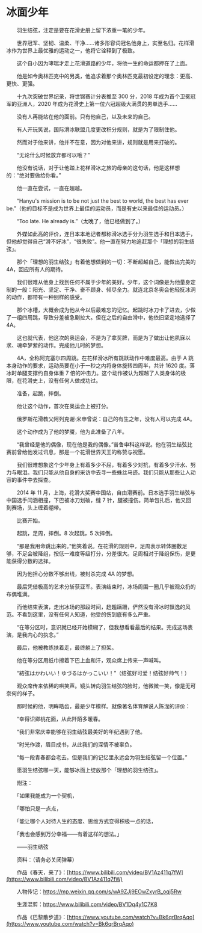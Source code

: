 # 冰面少年

　　羽生结弦，注定是要在花滑史册上留下浓重一笔的少年。

　　世界冠军、坚韧、温柔、干净……诸多形容词冠名他身上，实至名归。花样滑冰作为世界上最优雅的运动之一，他将它诠释到了极致。

　　这个自小因为哮喘才走上花滑道路的少年，将他一生的命运都押在了上面。

　　他是如今奥林匹克中的另类，他追求着那个奥林匹克最初设定的理念：更高、更快、更强。

　　十九次突破世界纪录，将世锦赛计分表推至 300 分，2018 年成为首个卫冕冠军的亚洲人，2020 年成为花滑史上第一位六冠超级大满贯的男单选手……

　　没有人再能站在他的面前。只有他自己，以及未来的自己。

　　有人开玩笑说，国际滑冰联盟几度更改积分规则，就是为了限制住他。

　　然而对于他来讲，他并不在意，因为对他来讲，规则就是用来打破的。

　　“无论什么时候放弃都可以哦？”

　　他没有说话，对于让他踏上花样滑冰之旅的母亲的这句话，他是这样想的：“绝对要做给你看。”

　　他一直在尝试，一直在超越。

　　“Hanyu's mission is to be not just the best to world, the best has ever be.”（他的目标不是成为世界上最佳的运动员，而是有史以来最佳的运动员。）

　　“Too late. He already is.”（太晚了，他已经做到了。）

　　外媒如此高的评价，连日本本地记者都称滑冰选手分为羽生选手和日本选手，但他却觉得自己“滑不好冰”，“很失败”。他一直在努力地追赶那个「理想的羽生结弦」。

　　那个「理想的羽生结弦」有着他想做到的一切：不断超越自己，能做出完美的 4A，回应所有人的期待。

　　我们很难从他身上找到任何不属于少年的美好。少年，这个词像是为他量身定制的一般：阳光、坚定、干净、奋不顾身、倾尽全力。就连北京冬奥会他轻抚冰洞的动作，都带有一种别样的感受。

　　那个冰槽，大概会成为他从今以后最难忘的记忆。起跳时冰刀卡了进去，少做了一组四周跳，导致分差被急剧拉大。但在之后的自由滑中，他依旧坚定地选择了 4A。

　　这也就代表，他这次的奥运会，不是为了拿奖牌，而是为了做出让他夙寐以求、魂牵梦萦的动作。完成他儿时的梦想。

　　4A，全称阿克塞尔四周跳。在花样滑冰所有跳跃动作中难度最高。由于 A 跳本身动作的要求，运动员要在小于一秒之内将身体旋转四周半，共计 1620 度。落冰时单腿支撑约自身体重 7 倍的冲击力。这个动作被认为超越了人类身体的极限，在花滑史上，没有任何人做成功过。

　　准备，起跳，摔倒。

　　他让这个动作，首次在奥运会上被打分。

　　俄罗斯花滑教父阿列克谢·米申曾说：自己的有生之年，没有人可以完成 4A。

　　这个动作成为了他的梦魇，他为此准备了八年。

　　“我曾经是他的偶像，现在他是我的偶像。”普鲁申科这样说。他在羽生结弦比赛前曾给他发过讯息，那是一个花滑世界天王的称赞与祝愿。

　　我们很难想象这个少年身上有着多少不屈，有着多少对抗，有着多少汗水、努力与眼泪。我们只能从他自身的采访中去寻一些蛛丝马迹。我们只能从那些让人动容的事件中去探查。

　　2014 年 11 月，上海，花滑大奖赛中国站，自由滑赛前。日本选手羽生结弦与中国选手闫涵相撞，下巴被冰刀划破，缝 7 针，腿被撞伤。简单包扎后，他又回到赛场，头上缠着绷带。

　　比赛开始。

　　起跳，足周，摔倒。8 次起跳，5 次摔倒。

　　“那是我用命跳出来的。”他笑着说。在花滑的规则中，足周表示转体圈数足够，不足会被降组，按低一难度等级打分，分差很大。足周相对于降组保伤，是更能获得分数的选择。

　　因为他担心分数不够出线，被封杀完成 4A 的梦想。

　　最后凭借极高的艺术分斩获亚军。表演结束时，冰场周围一圈几乎被观众扔的布偶堆满。

　　而他结束表演，走出冰场的那段时间，趔趄蹒跚，俨然没有滑冰时飘逸的风范。不看到这里，没有任何人知道，他受的伤到底有多么严重。

　　“在等分区时，意识就已经开始模糊了，但我想看看最后的结果。完成这场表演，是我内心的执念。”

　　最后，他被教练扶着走，最终躺上了担架。

　　他在等分区用纸巾擦着下巴上血和汗，观众席上传来一声喊叫。

　　“結弦はかわいい！ゆづるはかっこいい！”（结弦好可爱！结弦好帅气！）

　　观众席传来依稀的哄笑声。镜头转向羽生结弦的脸时，他微微一笑，像是无可奈何的样子。

　　那时候的他，明眸皓齿，最是少年模样。就像著名体育解说人陈滢的评价：

　　“幸得识卿桃花面，从此阡陌多暖春。

　　“我们非常庆幸能够在羽生结弦最美好的年纪遇到了他。

　　“时光作渡，眉目成书，从此我们的深情不被辜负。

　　“每一段青春都会老去。但是我们的记忆里永远会为羽生结弦留一个位置。”

　　愿羽生结弦哪一天，能够冰面上绽放那个「理想的羽生结弦」。







　　附注：

　　「如果我能成为一个契机，

　　「哪怕只是一点点，

　　「能让哪个人对待人生的态度、思维方式变得积极一点的话，

　　「我也会感到万分幸福——有着这样的想法。」

　　——羽生结弦





　　资料：（请务必关闭弹幕）

　　作品《春天，来了》：[https://www.bilibili.com/video/BV1Az411q7fW](https://www.bilibili.com/video/BV1Az411q7fW)

　　人物传记：https://mp.weixin.qq.com/s/wA9ZJj9EOwZxyrB_oqj5Rw

　　生涯混剪：https://www.bilibili.com/video/BV1Dq4y1C7K8

　　作品《巴黎散步道》：[https://www.youtube.com/watch?v=Bk6qrBrqAqo](https://www.youtube.com/watch?v=Bk6qrBrqAqo)

